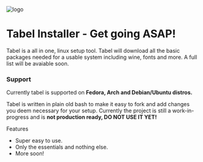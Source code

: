 ![logo](https://i.imgur.com/nQiZJNQ.png)

# Tabel Installer - Get going ASAP!
Tabel is a all in one, linux setup tool. Tabel will download all the basic packages needed for a usable system including wine, fonts and more. A full list will be avaiable soon. 

### Support
Currently tabel is supported on **Fedora, Arch and Debian/Ubuntu distros.**

Tabel is written in plain old bash to make it easy to fork and add changes you deem necessary for your setup. Currently the project is still a work-in-progress and is **not production ready, DO NOT USE IT YET!** 

Features
- Super easy to use.
- Only the essentials and nothing else. 
- More soon!
